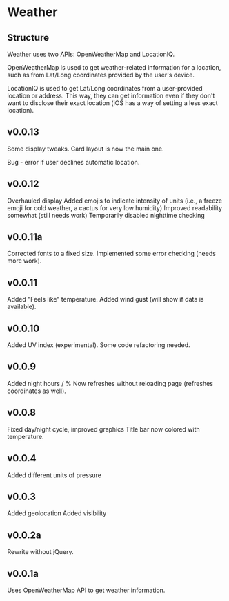# Weather

## Structure
Weather uses two APIs: OpenWeatherMap and LocationIQ.

OpenWeatherMap is used to get weather-related information for a location, such as from Lat/Long coordinates provided by the user's device.

LocationIQ is used to get Lat/Long coordinates from a user-provided location or address. This way, they can get information even if they don't want to disclose their exact location (iOS has a way of setting a less exact location).

## v0.0.13
Some display tweaks.
Card layout is now the main one.

Bug - error if user declines automatic location.

## v0.0.12
Overhauled display
Added emojis to indicate intensity of units (i.e., a freeze emoji for cold weather, a cactus for very low humidity)
Improved readability somewhat (still needs work)
Temporarily disabled nighttime checking

## v0.0.11a
Corrected fonts to a fixed size.
Implemented some error checking (needs more work).

## v0.0.11
Added "Feels like" temperature.
Added wind gust (will show if data is available).

## v0.0.10
Added UV index (experimental).
Some code refactoring needed.

## v0.0.9
Added night hours / %
Now refreshes without reloading page (refreshes coordinates as well).

## v0.0.8
Fixed day/night cycle, improved graphics
Title bar now colored with temperature.

## v0.0.4
Added different units of pressure

## v0.0.3
Added geolocation
Added visibility

## v0.0.2a
Rewrite without jQuery.

## v0.0.1a
Uses OpenWeatherMap API to get weather information.